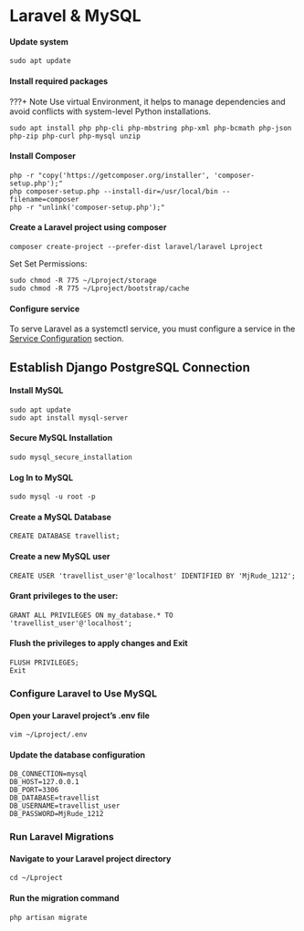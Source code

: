 # Laravel & MySQL
#### Update system
```
sudo apt update
```
#### Install required packages
???+ Note
	Use virtual Environment, it helps to manage dependencies and avoid conflicts with system-level Python installations.
```
sudo apt install php php-cli php-mbstring php-xml php-bcmath php-json php-zip php-curl php-mysql unzip
```
#### Install Composer
```
php -r "copy('https://getcomposer.org/installer', 'composer-setup.php');"
php composer-setup.php --install-dir=/usr/local/bin --filename=composer
php -r "unlink('composer-setup.php');"
```
#### Create a Laravel project using composer
```
composer create-project --prefer-dist laravel/laravel Lproject
```
Set Set Permissions:
```
sudo chmod -R 775 ~/Lproject/storage
sudo chmod -R 775 ~/Lproject/bootstrap/cache
```
#### Configure service
To serve Laravel as a systemctl service, you must configure a service in the [Service Configuration](service-conf) section.
## Establish Django PostgreSQL Connection
#### Install MySQL
```
sudo apt update
sudo apt install mysql-server
```
#### Secure MySQL Installation
```
sudo mysql_secure_installation
```
#### Log In to MySQL
```
sudo mysql -u root -p
```
#### Create a MySQL Database
```
CREATE DATABASE travellist;
```
#### Create a new MySQL user
```
CREATE USER 'travellist_user'@'localhost' IDENTIFIED BY 'MjRude_1212';
```
#### Grant privileges to the user:
```
GRANT ALL PRIVILEGES ON my_database.* TO 'travellist_user'@'localhost';
```
#### Flush the privileges to apply changes and Exit
```
FLUSH PRIVILEGES;
Exit
```
### Configure Laravel to Use MySQL
#### Open your Laravel project’s .env file
```
vim ~/Lproject/.env
```
#### Update the database configuration
```
DB_CONNECTION=mysql
DB_HOST=127.0.0.1
DB_PORT=3306
DB_DATABASE=travellist
DB_USERNAME=travellist_user
DB_PASSWORD=MjRude_1212
```
### Run Laravel Migrations
#### Navigate to your Laravel project directory
```
cd ~/Lproject
```
#### Run the migration command
```
php artisan migrate
```
